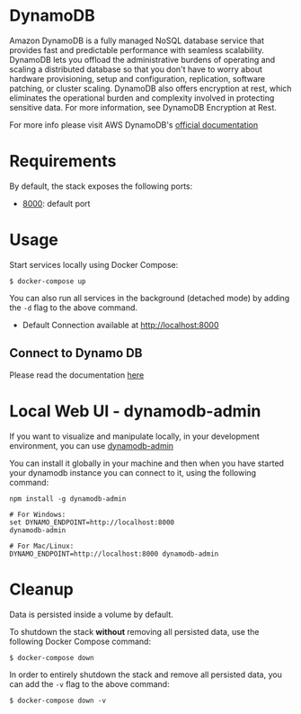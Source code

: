 # DynamoDB 

Amazon DynamoDB is a fully managed NoSQL database service that provides fast and predictable performance with seamless scalability. DynamoDB lets you offload the administrative burdens of operating and scaling a distributed database so that you don't have to worry about hardware provisioning, setup and configuration, replication, software patching, or cluster scaling. DynamoDB also offers encryption at rest, which eliminates the operational burden and complexity involved in protecting sensitive data. For more information, see DynamoDB Encryption at Rest.

For more info please visit AWS DynamoDB's [official documentation](https://docs.aws.amazon.com/amazondynamodb/latest/developerguide/Introduction.html)

# Requirements

By default, the stack exposes the following ports:
* [8000](http://localhost:8000): default port

# Usage

Start services locally using Docker Compose:

```
$ docker-compose up
```

You can also run all services in the background (detached mode) by adding the `-d` flag to the above command.


* Default Connection available at [http://localhost:8000](http://localhost:8000)

## Connect to Dynamo DB

Please read the documentation [here](https://docs.aws.amazon.com/amazondynamodb/latest/developerguide/AccessingDynamoDB.html)

# Local Web UI - dynamodb-admin

If you want to visualize and manipulate locally, in your development environment, you can use [dynamodb-admin](https://github.com/aaronshaf/dynamodb-admin)

You can install it globally in your machine and then when you have started your dynamodb instance you can connect to it, using the following command:
```
npm install -g dynamodb-admin

# For Windows:
set DYNAMO_ENDPOINT=http://localhost:8000
dynamodb-admin

# For Mac/Linux:
DYNAMO_ENDPOINT=http://localhost:8000 dynamodb-admin
```


# Cleanup 

Data is persisted inside a volume by default.

To shutdown the stack **without** removing all persisted data, use the following Docker Compose command:
```
$ docker-compose down
```

In order to entirely shutdown the stack and remove all persisted data, you can add the `-v` flag to the above command:

```
$ docker-compose down -v
```

